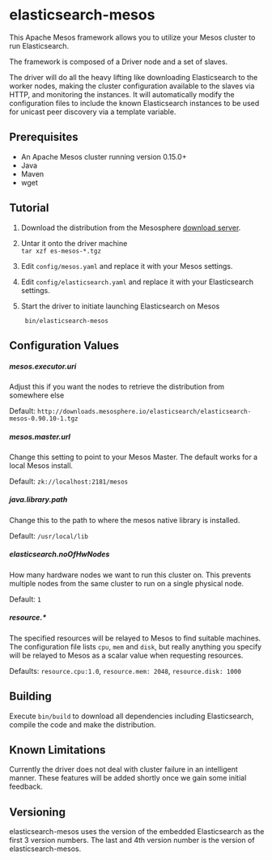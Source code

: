 # elasticsearch-mesos

This Apache Mesos framework allows you to utilize your Mesos cluster to run Elasticsearch.

The framework is composed of a Driver node and a set of slaves.

The driver will do all the heavy lifting like downloading Elasticsearch to the worker nodes, making the cluster configuration available to the slaves via HTTP, and monitoring the instances. It will automatically modify the configuration files to include the known Elasticsearch instances to be used for unicast peer discovery via a template variable.

## Prerequisites

- An Apache Mesos cluster running version 0.15.0+
- Java
- Maven
- wget

## Tutorial

1. Download the distribution from the Mesosphere [download server](http://downloads.mesosphere.io/elasticsearch/elasticsearch-mesos-0.90.10-1.tgz).

1. Untar it onto the driver machine   
   ```tar xzf es-mesos-*.tgz```

1. Edit ```config/mesos.yaml``` and replace it with your Mesos settings.

1. Edit ```config/elasticsearch.yaml``` and replace it with your Elasticsearch settings.

1. Start the driver to initiate launching Elasticsearch on Mesos    

        bin/elasticsearch-mesos

## Configuration Values

##### mesos.executor.uri
Adjust this if you want the nodes to retrieve the distribution from somewhere else

Default: ```http://downloads.mesosphere.io/elasticsearch/elasticsearch-mesos-0.90.10-1.tgz```

##### mesos.master.url

Change this setting to point to your Mesos Master. The default works for a local Mesos install.

Default: ```zk://localhost:2181/mesos```

##### java.library.path

Change this to the path to where the mesos native library is installed.

Default: ```/usr/local/lib```

##### elasticsearch.noOfHwNodes

How many hardware nodes we want to run this cluster on.  This prevents multiple nodes from the same cluster to run on a single physical node.

Default: ```1```

##### resource.*
The specified resources will be relayed to Mesos to find suitable machines. The configuration file lists ```cpu```, ```mem``` and ```disk```, but really anything you specify will be relayed to Mesos as a scalar value when requesting resources.

Defaults:  ```resource.cpu:1.0```, ```resource.mem: 2048```, ```resource.disk: 1000```

## Building

Execute `bin/build` to download all dependencies including Elasticsearch, compile the code and make the distribution.

## Known Limitations

Currently the driver does not deal with cluster failure in an intelligent manner. These features will be added shortly once we gain some initial feedback.

## Versioning

elasticsearch-mesos uses the version of the embedded Elasticsearch as the first 3 version numbers. The last and 4th version number is the version of elasticsearch-mesos.
